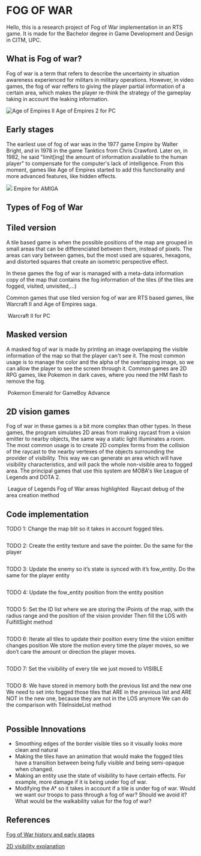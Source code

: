 # FOG OF WAR

Hello, this is a research project of Fog of War implementation in an RTS game. It is made for the Bachelor degree in Game Development and Design in CITM, UPC.

## What is Fog of war?

Fog of war is a term that refers to describe the uncertainty in situation awareness experienced for militars in military operations. However, in video games, the fog of war reffers to giving the player partial information of a certain area, which makes the player re-think the strategy of the gameplay taking in account the leaking information. 

<img src="docs/age_of_empires_2.png" alt="Age of Empires II" class="inline"/>
Age of Empires 2 for PC

## Early stages

The earliest use of fog of war was in the 1977 game Empire by Walter Bright, and in 1978 in the game Tanktics from Chris Crawford. Later on, in 1982, he said "limit[ing] the amount of information available to the human player" to compensate for the computer's lack of intelligence.
From this moment, games like Age of Empires started to add this functionality and more advanced features, like hidden effects. 

![](docs/empire.jpg)
Empire for AMIGA

## Types of Fog of War

## Tiled version

A tile based game is when the possible positions of the map are grouped in small areas that can be differenciated between them, instead of pixels. The areas can vary between games, but the most used are squares, hexagons, and distorted squares that create an isometric perspective effect. 

In these games the fog of war is managed with a meta-data information copy of the map that contains the fog information of the tiles (if the tiles are fogged, visited, unvisited,...)

Common games that use tiled version fog of war are RTS based games, like Warcraft II and Age of Empires saga. 

<img src="docs/tiled_based_game.png" alt="" class="inline"/>
Warcraft II for PC

## Masked version

A masked fog of war is made by printing an image overlapping the visible information of the map so that the player can't see it.
The most common usage is to manage the color and the alpha of the overlapping image, so we can allow the player to see the screen through it. 
Common games are 2D RPG games, like Pokemon in dark caves, where you need the HM flash to remove the fog. 

<img src="docs/masked_based_game.png" alt="" class="inline"/>
Pokemon Emerald for GameBoy Advance

## 2D vision games

Fog of war in these games is a bit more complex than other types. In these games, the program simulates 2D areas from making raycast from a vision emitter to nearby objects, the same way a static light illuminates a room. The most common usage is to create 2D complex forms from the collision of the raycast to the nearby vertexes of the objects surrounding the provider of visibility. This way we can generate an area which will have visibility characteristics, and will pack the whole non-visible area to fogged area. The principal games that use this system are MOBA's like League of Legends and DOTA 2. 

<img src="docs/league_of_legends.png" alt="" class="inline"/>
League of Legends Fog of War areas highlighted

<img src="docs/2d_visibility.png" alt="" class="inline"/>
Raycast debug of the area creation method

## Code implementation

TODO 1: Change the map blit so it takes in account fogged tiles. 

<img src="docs/todo_1.png" alt="" class="inline"/>

TODO 2: Create the entity texture and save the pointer. Do the same for the player

<img src="docs/todo 2.png" alt="" class="inline"/>

TODO 3: Update the enemy so it’s state is synced with it’s fow_entity. Do the same for the player entity

<img src="docs/todo_3.png" alt="" class="inline"/>

TODO 4: Update the fow_entity position from the entity position

<img src="docs/todo_4.png" alt="" class="inline"/>

TODO 5: Set the ID list where we are storing the iPoints of the map, with the radius range and the position of the vision provider
Then fill the LOS with FulfillSight method 

<img src="docs/todo_5.png" alt="" class="inline"/>

TODO 6: Iterate all tiles to update their position every time the vision emitter changes position
We store the motion every time the player moves, so we don’t care the amount or direction the 
player moves. 

<img src="docs/todo_6.png" alt="" class="inline"/>

TODO 7: Set the visibility of every tile we just moved to VISIBLE

<img src="docs/todo_7.png" alt="" class="inline"/>

TODO 8: We have stored in memory both the previous list and the new one
We need to set into fogged those tiles that ARE in the previous list and ARE NOT in the new one, because they are not in the LOS anymore
We can do the comparison with TileInsideList method

<img src="docs/todo_8.png" alt="" class="inline"/>

## Possible Innovations

- Smoothing edges of the border visible tiles so it visually looks more clean and natural
- Making the tiles have an animation that would make the fogged tiles have a transition between being fully visible and being semi-opaque when changed. 
- Making an entity use the state of visibility to have certain effects. For example, more damage if it is being under fog of war. 
- Modifying the A* so it takes in account if a tile is under fog of war. Would we want our troops to pass through a fog of war? Should we avoid it? What would be the walkability value for the fog of war?

## References

<a href="https://en.wikipedia.org/wiki/Fog_of_war">Fog of War history and early stages</a>

<a href="https://https://www.redblobgames.com/articles/visibility/">2D visibility explanation</a>
